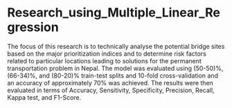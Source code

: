 # Research_using_Multiple_Linear_Regression
The focus of this research is to technically analyse the potential bridge sites based on the major prioritization indices and to determine risk factors related to particular locations leading to solutions for the permanent transportation problem in Nepal.
The model was evaluated using (50-50)%, (66-34)%, and (80-20)% train-test splits and 10-fold cross-validation and an accuracy of approximately 70% was achieved. The results were then evaluated in terms of Accuracy, Sensitivity, Specificity, Precision, Recall, Kappa test, and F1-Score.

